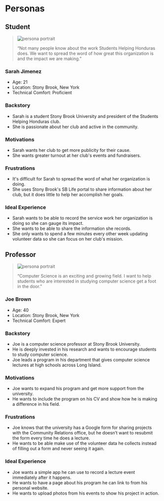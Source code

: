 # Personas

## Student
>![persona portrait](/images/persona-1.jpg "Sarah Jimenez")
> 
> “Not many people know about the work Students Helping Honduras does. We want to spread the word of how great this organization is and the impact we are making.”

### Sarah Jimenez
- Age: 21
- Location: Stony Brook, New York
- Technical Comfort: Proficient

### Backstory
- Sarah is a student Stony Brook University and president of the Students Helping Honduras club.
- She is passionate about her club and active in the community.

### Motivations
- Sarah wants her club to get more publicity for their cause.
- She wants greater turnout at her club's events and fundraisers.

### Frustrations
- It's difficult for Sarah to spread the word of what her organization is doing.
- She uses Stony Brook's SB Life portal to share information about her club, but it does little to help her accomplish her goals.

### Ideal Experience
- Sarah wants to be able to record the service work her organization is doing so she can gauge its impact.
- She wants to be able to share the information she records.
- She only wants to spend a few minutes every other week updating volunteer data so she can focus on her club's mission.

## Professor

>![persona portrait](/images/persona-2.jpg "Joe Brown")
>
>“Computer Science is an exciting and growing field. I want to help students who are interested in studying computer science get a foot in the door.”

### Joe Brown
- Age: 40
- Location: Stony Brook, New York
- Technical Comfort: Expert

### Backstory
- Joe is a computer science professor at Stony Brook University.
- He is deeply invested in his research and wants to encourage students to study computer science.
- Joe leads a program in his department that gives computer science lectures at high schools across Long Island.

### Motivations
- Joe wants to expand his program and get more support from the university.
- He wants to include the program on his CV and show how he is making a difference in his field.

### Frustrations
- Joe knows that the university has a Google form for sharing projects with the Community Relations office, but he doesn’t want to resubmit the form every time he does a lecture.
- He wants to be able make use of the volunteer data he collects instead of filling out a form and never seeing it again.

### Ideal Experience
- Joe wants a simple app he can use to record a lecture event immediately after it happens.
- He wants to have a page about his program he can link to from his personal website.
- He wants to upload photos from his events to show his project in action.